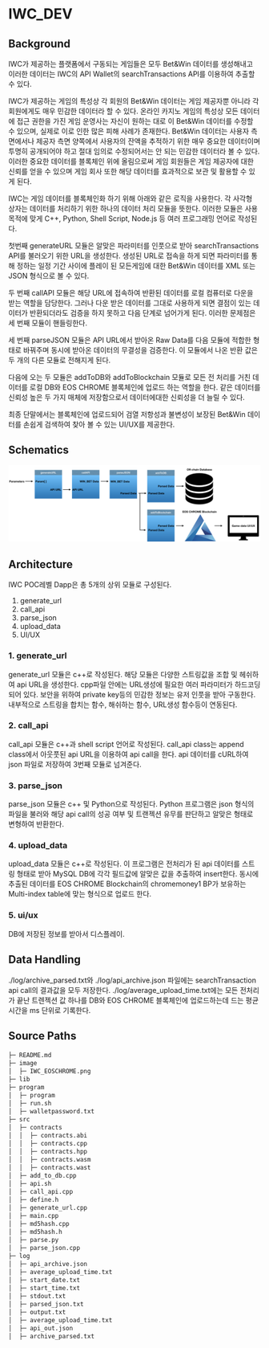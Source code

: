 # IWC_DEV

## Background
IWC가 제공하는 플랫폼에서 구동되는 게임들은 모두 Bet&Win 데이터를 생성해내고 이러한 데이터는 IWC의 API Wallet의 searchTransactions API를 이용하여 추출할 수 있다.

IWC가 제공하는 게임의 특성상 각 회원의 Bet&Win 데이터는 게임 제공자뿐 아니라 각 회원에게도 매우 민감한 데이터라 할 수 있다. 온라인 카지노 게임의 특성상 모든 데이터에 접근 권한을 가진 게임 운영사는 자신이 원하는 대로 이 Bet&Win 데이터를 수정할 수 있으며, 실제로 이로 인한 많은 피해 사례가 존재한다. Bet&Win 데이터는 사용자 측면에서나 제공자 측면 양쪽에서 사용자의 잔액을 추적하기 위한 매우 중요한 데이터이며 투명히 공개되어야 하고 절대 임의로 수정되어서는 안 되는 민감한 데이터라 볼 수 있다.
이러한 중요한 데이터를 블록체인 위에 올림으로써 게임 회원들은 게임 제공자에 대한 신뢰를 얻을 수 있으며 게임 회사 또한 해당 데이터를 효과적으로 보관 및 활용할 수 있게 된다.

IWC는 게임 데이터를 블록체인화 하기 위해 아래와 같은 로직을 사용한다. 각 사각형 상자는 데이터를 처리하기 위한 하나의 데이터 처리 모듈을 뜻한다. 이러한 모듈은 사용 목적에 맞게 C++, Python, Shell Script, Node.js 등 여러 프로그래밍 언어로 작성된다.

첫번째 generateURL 모듈은 알맞은 파라미터를 인풋으로 받아 searchTransactions API를 불러오기 위한 URL을 생성한다. 생성된 URL로 접속을 하게 되면 파라미터를 통해 정하는 일정 기간 사이에 플레이 된 모든게임에 대한 Bet&Win 데이터를 XML 또는 JSON 형식으로 볼 수 있다.

두 번째 callAPI 모듈은 해당 URL에 접속하여 반환된 데이터를 로컬 컴퓨터로 다운을 받는 역할을 담당한다.
그러나 다운 받은 데이터를 그대로 사용하게 되면 결점이 있는 데이터가 반환되더라도 검증을 하지 못하고 다음 단계로 넘어가게 된다. 이러한 문제점은 세 번째 모듈이 핸들링한다.

세 번째 parseJSON 모듈은 API URL에서 받아온 Raw Data를 다음 모듈에 적합한 형태로 바꿔주며 동시에 받아온 데이터의 무결성을 검증한다. 이 모듈에서 나온 반환 값은 두 개의 다른 모듈로 전해지게 된다.

다음에 오는 두 모듈은 addToDB와 addToBlockchain 모듈로 모든 전 처리를 거친 데이터를 로컬 DB와 EOS CHROME 블록체인에 업로드 하는 역할을 한다. 같은 데이터를 신뢰성 높은 두 가지 매체에 저장함으로서 데이터에대한 신뢰성을 더 늘릴 수 있다.

최종 단말에서는 블록체인에 업로드되어 검열 저항성과 불변성이 보장된 Bet&Win 데이터를 손쉽게 검색하여 찾아 볼 수 있는 UI/UX를 제공한다.


## Schematics
![alt text](./image/IWC_EOSCHROME.png)


## Architecture
IWC POC레벨 Dapp은 총 5개의 상위 모듈로 구성된다.

1. generate_url
2. call_api
3. parse_json
4. upload_data
5. UI/UX


### 1. generate_url
generate_url 모듈은 c++로 작성된다.
해당 모듈은 다양한 스트링값을 조합 및 헤쉬하여 api URL을 생성한다.
cpp파일 안에는 URL생성에 필요한 여러 파라미터가 하드코딩되어 있다. 보안을 위하여 private key등의 민감한 정보는
유저 인풋을 받아 구동한다.
내부적으로 스트링을 합치는 함수, 해쉬하는 함수, URL생성 함수등이 연동된다.

### 2. call_api
call_api 모듈은 c++과 shell script 언어로 작성된다.
call_api class는 append class에서 아웃풋된 api URL을 이용하여
api call을 한다. api 데이터를 cURL하여 json 파일로 저장하여 3번째 모듈로 넘겨준다.

### 3. parse_json
parse_json 모듈은 c++ 및 Python으로 작성된다.
Python 프로그램은 json 형식의 파일을 불러와 해당 api call의 성공 여부 및 트랜젝션 유무를 판단하고 알맞은 형태로 변형하여 반환한다.

### 4. upload_data
upload_data 모듈은 c++로 작성된다.
이 프로그램은 전처리가 된 api 데이터를 스트링 형태로 받아 MySQL DB에 각각 필드값에 알맞은 값을 추출하여 insert한다.
동시에 추출된 데이터를 EOS CHROME Blockchain의 chromemoney1 BP가 보유하는 Multi-index table에 맞는 형식으로 업로드 한다.

### 5. ui/ux
DB에 저장된 정보를 받아서 디스플레이.

## Data Handling
./log/archive_parsed.txt와 ./log/api_archive.json 파일에는 searchTransaction api call의 결과값을 모두 저장한다.
./log/average_upload_time.txt에는 모든 전처리가 끝난 트렌젝션 값 하나를 DB와 EOS CHROME 블록체인에 업로드하는데 드는 평균 시간을 ms 단위로 기록한다.

## Source Paths
```
├─ README.md
├─ image                         
│  ├─ IWC_EOSCHROME.png
├─ lib                              
├─ program
│  ├─ program
│  ├─ run.sh
│  ├─ walletpassword.txt
├─ src
│  ├─ contracts
│  │  ├─ contracts.abi
│  │  ├─ contracts.cpp
│  │  ├─ contracts.hpp
│  │  ├─ contracts.wasm
│  │  ├─ contracts.wast
│  ├─ add_to_db.cpp
│  ├─ api.sh
│  ├─ call_api.cpp
│  ├─ define.h
│  ├─ generate_url.cpp
│  ├─ main.cpp
│  ├─ md5hash.cpp
│  ├─ md5hash.h
│  ├─ parse.py
│  ├─ parse_json.cpp
├─ log
│  ├─ api_archive.json
│  ├─ average_upload_time.txt
│  ├─ start_date.txt
│  ├─ start_time.txt
│  ├─ stdout.txt
│  ├─ parsed_json.txt
│  ├─ output.txt
│  ├─ average_upload_time.txt
│  ├─ api_out.json
│  ├─ archive_parsed.txt
```
